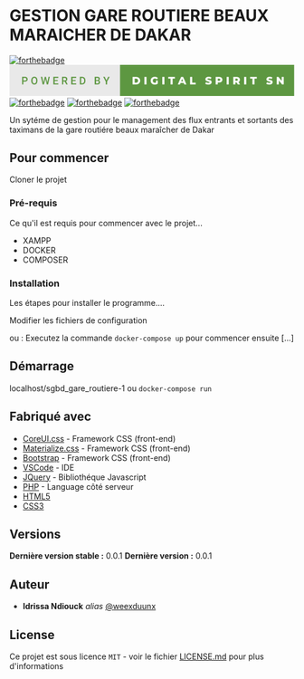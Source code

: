 # GESTION GARE ROUTIERE BEAUX MARAICHER DE DAKAR

[![forthebadge](http://forthebadge.com/images/badges/built-with-love.svg)]() 
[![forthebadge](https://github.com/weexduunx/sgbd_gare_routiere/blob/b050f7c97beb33ee0571cda5579c2020504fc384/images/powered-by-digital-spirit-sn.svg)](https://www.linkedin.com/in/idrissa-ndiouck-82a426155/)
[![forthebadge](https://forthebadge.com/images/badges/validated-html5.svg)]()
[![forthebadge](https://forthebadge.com/images/badges/made-with-javascript.svg)]()
[![forthebadge](https://forthebadge.com/images/badges/fixed-bugs.svg)]()

Un sytéme de gestion pour le management des flux entrants et sortants des taximans de la gare routiére
beaux maraîcher de Dakar

## Pour commencer

Cloner le projet

### Pré-requis

Ce qu'il est requis pour commencer avec le projet...

- XAMPP
- DOCKER
- COMPOSER


### Installation

Les étapes pour installer le programme....

Modifier les fichiers de configuration

ou : Executez la commande ``docker-compose up`` pour commencer ensuite [...]


## Démarrage

localhost/sgbd_gare_routiere-1 ou ``docker-compose run``

## Fabriqué avec

* [CoreUI.css](https://coreui.io) - Framework CSS (front-end)
* [Materialize.css](http://materializecss.com) - Framework CSS (front-end)
* [Bootstrap](https://getbootstrap.com/) - Framework CSS (front-end)
* [VSCode](https://code.visualstudio.com/) - IDE
* [JQuery](https://jquery.com/) - Bibliothéque Javascript
* [PHP](https://www.php.net/) - Language côté serveur
* [HTML5](https://fr.wikipedia.org/wiki/HTML5)
* [CSS3](https://fr.wikipedia.org/wiki/Feuilles_de_style_en_cascade#:~:text=CSS3%20devient%20%C2%AB%20modulaire%20%C2%BB%2C%20afin,des%20sous%2Densembles%20de%20CSS3)


## Versions

**Dernière version stable :** 0.0.1
**Dernière version :** 0.0.1

## Auteur

* **Idrissa Ndiouck** _alias_ [@weexduunx](https://github.com/weexduunx)


## License

Ce projet est sous licence ``MIT`` - voir le fichier [LICENSE.md](LICENSE) pour plus d'informations

